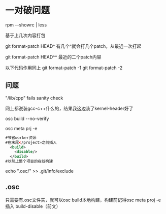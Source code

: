 
# 一对破问题

rpm --showrc | less

基于上几次内容打包

git format-patch HEAD^  有几个^就会打几个patch，从最近一次打起

git format-patch HEAD^^ 最近的二个patch内容

以下代码作用同上
git format-patch -1
git format-patch -2

## 问题

"/lib/cpp" fails sanity check

网上都说装gcc-c++什么的，结果我这边装了kernel-header好了

osc build --no-verify

osc meta prj -e

```xml
#节省worker资源
#在末尾</project>之前插入
  <build>
    <disable/>
  </build>
#以禁止整个项目的在线构建
```

echo ".osc/" >> .git/info/exclude

## .osc

只需要有.osc文件夹，就可以osc build本地构建，构建前记得osc meta proj -e 插入 build-disable（前文）
